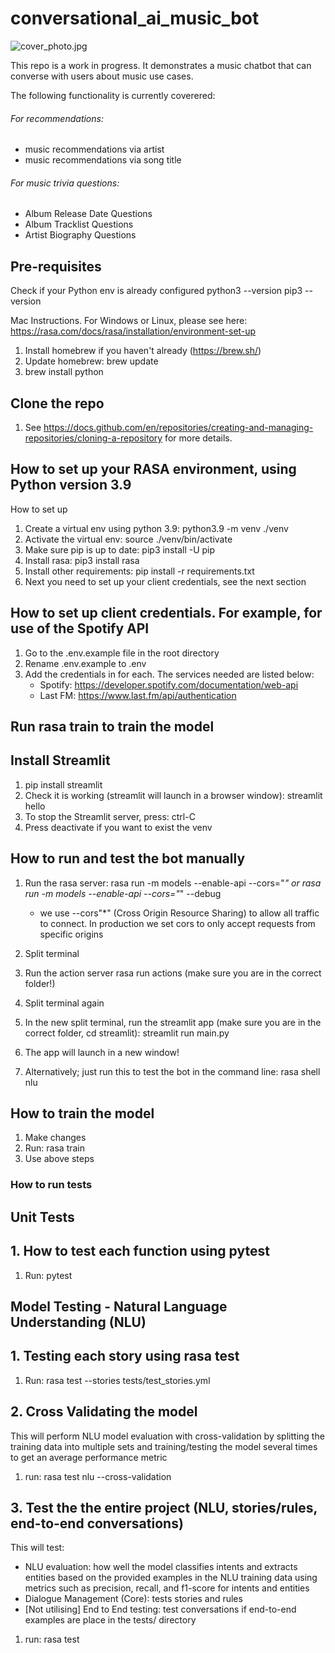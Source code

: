 # conversational_ai_music_bot

![cover_photo.jpg]('/_09dec6e1-4851-4744-974c-d6fe37895f71.jpg')

This repo is a work in progress. It demonstrates a music chatbot that can converse with users about music use cases.

The following functionality is currently coverered:

###### For recommendations:
- music recommendations via artist
- music recommendations via song title

###### For music trivia questions:
- Album Release Date Questions
- Album Tracklist Questions
- Artist Biography Questions

## Pre-requisites
Check if your Python env is already configured
python3 --version
pip3 --version

Mac Instructions. For Windows or Linux, please see here: https://rasa.com/docs/rasa/installation/environment-set-up
1. Install homebrew if you haven't already (https://brew.sh/)
2. Update homebrew: brew update
3. brew install python

## Clone the repo
1. See https://docs.github.com/en/repositories/creating-and-managing-repositories/cloning-a-repository for more details.

## How to set up your RASA environment, using Python version 3.9
How to set up
1. Create a virtual env using python 3.9: python3.9 -m venv ./venv
2. Activate the virtual env: source ./venv/bin/activate
3. Make sure pip is up to date: pip3 install -U pip
4. Install rasa: pip3 install rasa
5. Install other requirements: pip install -r requirements.txt
6. Next you need to set up your client credentials, see the next section

## How to set up client credentials. For example, for use of the Spotify API
1. Go to the .env.example file in the root directory
2. Rename .env.example to .env
3. Add the credentials in for each. The services needed are listed below:
    - Spotify: https://developer.spotify.com/documentation/web-api
    - Last FM: https://www.last.fm/api/authentication


## Run rasa train to train the model

## Install Streamlit
1. pip install streamlit
2. Check it is working (streamlit will launch in a browser window): streamlit hello
3. To stop the Streamlit server, press: ctrl-C
4. Press deactivate if you want to exist the venv

## How to run and test the bot manually
1. Run the rasa server: rasa run -m models --enable-api --cors="*" or rasa run -m models --enable-api --cors="*" --debug
    * we use --cors"*" (Cross Origin Resource Sharing) to allow all traffic to connect. In production we set cors to only accept requests from specific origins
2. Split terminal
3. Run the action server rasa run actions (make sure you are in the correct folder!)
4. Split terminal again
5. In the new split terminal, run the streamlit app (make sure you are in the correct folder, cd streamlit): streamlit run main.py
6. The app will launch in a new window!

7. Alternatively; just run this to test the bot in the command line: rasa shell nlu

## How to train the model
1. Make changes
2. Run: rasa train
3. Use above steps

### How to run tests ###

## Unit Tests ##

## 1. How to test each function using pytest
1. Run: pytest

## Model Testing - Natural Language Understanding (NLU) ##

## 1. Testing each story using rasa test
1. Run: rasa test --stories tests/test_stories.yml


## 2. Cross Validating the model
This will perform NLU model evaluation with cross-validation by splitting the training data into multiple sets and training/testing the model several times to get an average performance metric
1. run: rasa test nlu --cross-validation

## 3. Test the the entire project (NLU, stories/rules, end-to-end conversations)
This will test:
- NLU evaluation: how well the model classifies intents and extracts entities based on the provided examples in the NLU training data using metrics such as precision, recall, and f1-score for intents and entities
- Dialogue Management (Core): tests stories and rules
- [Not utilising] End to End testing: test conversations if end-to-end examples are place in the tests/ directory
1. run: rasa test


